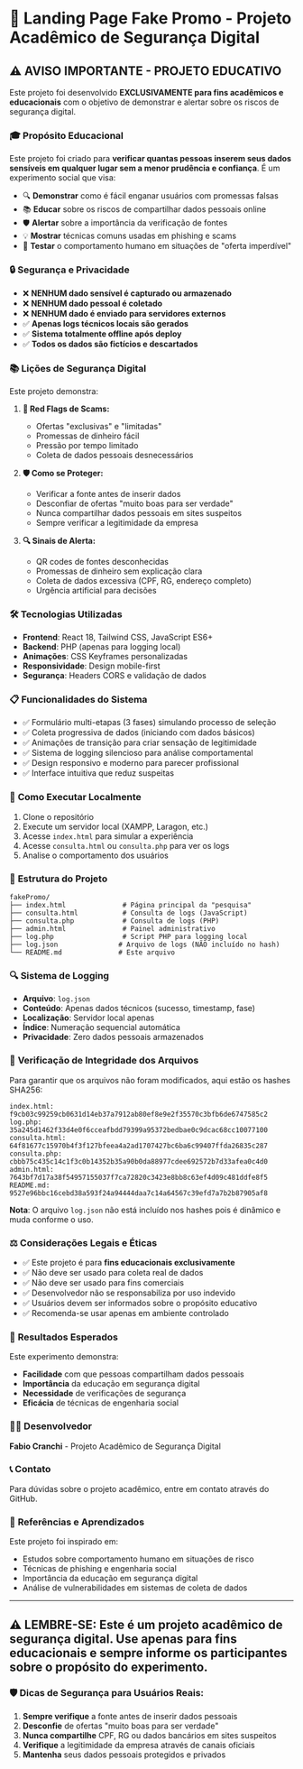 # 🎯 Landing Page Fake Promo - Projeto Acadêmico de Segurança Digital

## ⚠️ **AVISO IMPORTANTE - PROJETO EDUCATIVO**

Este projeto foi desenvolvido **EXCLUSIVAMENTE para fins acadêmicos e educacionais** com o objetivo de demonstrar e alertar sobre os riscos de segurança digital.

### 🎓 **Propósito Educacional**

Este projeto foi criado para **verificar quantas pessoas inserem seus dados sensíveis em qualquer lugar sem a menor prudência e confiança**. É um experimento social que visa:

- 🔍 **Demonstrar** como é fácil enganar usuários com promessas falsas
- 📚 **Educar** sobre os riscos de compartilhar dados pessoais online
- 🛡️ **Alertar** sobre a importância da verificação de fontes
- 💡 **Mostrar** técnicas comuns usadas em phishing e scams
- 🎯 **Testar** o comportamento humano em situações de "oferta imperdível"

### 🔒 **Segurança e Privacidade**

- ❌ **NENHUM dado sensível é capturado ou armazenado**
- ❌ **NENHUM dado pessoal é coletado**
- ❌ **NENHUM dado é enviado para servidores externos**
- ✅ **Apenas logs técnicos locais são gerados**
- ✅ **Sistema totalmente offline após deploy**
- ✅ **Todos os dados são fictícios e descartados**

### 📚 **Lições de Segurança Digital**

Este projeto demonstra:

1. **🚨 Red Flags de Scams:**
   - Ofertas "exclusivas" e "limitadas"
   - Promessas de dinheiro fácil
   - Pressão por tempo limitado
   - Coleta de dados pessoais desnecessários

2. **🛡️ Como se Proteger:**
   - Verificar a fonte antes de inserir dados
   - Desconfiar de ofertas "muito boas para ser verdade"
   - Nunca compartilhar dados pessoais em sites suspeitos
   - Sempre verificar a legitimidade da empresa

3. **🔍 Sinais de Alerta:**
   - QR codes de fontes desconhecidas
   - Promessas de dinheiro sem explicação clara
   - Coleta de dados excessiva (CPF, RG, endereço completo)
   - Urgência artificial para decisões

### 🛠️ **Tecnologias Utilizadas**

- **Frontend**: React 18, Tailwind CSS, JavaScript ES6+
- **Backend**: PHP (apenas para logging local)
- **Animações**: CSS Keyframes personalizadas
- **Responsividade**: Design mobile-first
- **Segurança**: Headers CORS e validação de dados

### 📋 **Funcionalidades do Sistema**

- ✅ Formulário multi-etapas (3 fases) simulando processo de seleção
- ✅ Coleta progressiva de dados (iniciando com dados básicos)
- ✅ Animações de transição para criar sensação de legitimidade
- ✅ Sistema de logging silencioso para análise comportamental
- ✅ Design responsivo e moderno para parecer profissional
- ✅ Interface intuitiva que reduz suspeitas

### 🚀 **Como Executar Localmente**

1. Clone o repositório
2. Execute um servidor local (XAMPP, Laragon, etc.)
3. Acesse `index.html` para simular a experiência
4. Acesse `consulta.html` ou `consulta.php` para ver os logs
5. Analise o comportamento dos usuários

### 📁 **Estrutura do Projeto**

```
fakePromo/
├── index.html              # Página principal da "pesquisa"
├── consulta.html           # Consulta de logs (JavaScript)
├── consulta.php            # Consulta de logs (PHP)
├── admin.html              # Painel administrativo
├── log.php                 # Script PHP para logging local
├── log.json               # Arquivo de logs (NÃO incluído no hash)
└── README.md              # Este arquivo
```

### 🔍 **Sistema de Logging**

- **Arquivo**: `log.json`
- **Conteúdo**: Apenas dados técnicos (sucesso, timestamp, fase)
- **Localização**: Servidor local apenas
- **Índice**: Numeração sequencial automática
- **Privacidade**: Zero dados pessoais armazenados

### 🔐 **Verificação de Integridade dos Arquivos**

Para garantir que os arquivos não foram modificados, aqui estão os hashes SHA256:

```
index.html:     f9cb03c99259cb0631d14eb37a7912ab80ef8e9e2f35570c3bfb6de6747585c2
log.php:        35a245d1462f33d4e0f6cceafbdd79399a95372bedbae0c9dcac68cc10077100
consulta.html:  64f81677c15970b4f3f127bfeea4a2ad1707427bc6ba6c99407ffda26835c287
consulta.php:   cbbb75c435c14c1f3c0b14352b35a90b0da88977cdee692572b7d33afea0c4d0
admin.html:     7643bf7d17a38f54957155037f7ca72820c3423e8bb8c63ef4d09c481ddfe8f5
README.md:      9527e96bbc16cebd38a593f24a94444daa7c14a64567c39efd7a7b2b87905af8
```

**Nota**: O arquivo `log.json` não está incluído nos hashes pois é dinâmico e muda conforme o uso.

### ⚖️ **Considerações Legais e Éticas**

- ✅ Este projeto é para **fins educacionais exclusivamente**
- ✅ Não deve ser usado para coleta real de dados
- ✅ Não deve ser usado para fins comerciais
- ✅ Desenvolvedor não se responsabiliza por uso indevido
- ✅ Usuários devem ser informados sobre o propósito educativo
- ✅ Recomenda-se usar apenas em ambiente controlado

### 🎯 **Resultados Esperados**

Este experimento demonstra:
- **Facilidade** com que pessoas compartilham dados pessoais
- **Importância** da educação em segurança digital
- **Necessidade** de verificações de segurança
- **Eficácia** de técnicas de engenharia social

### 👨‍💻 **Desenvolvedor**

**Fabio Cranchi** - Projeto Acadêmico de Segurança Digital

### 📞 **Contato**

Para dúvidas sobre o projeto acadêmico, entre em contato através do GitHub.

### 📖 **Referências e Aprendizados**

Este projeto foi inspirado em:
- Estudos sobre comportamento humano em situações de risco
- Técnicas de phishing e engenharia social
- Importância da educação em segurança digital
- Análise de vulnerabilidades em sistemas de coleta de dados

---

## ⚠️ **LEMBRE-SE: Este é um projeto acadêmico de segurança digital. Use apenas para fins educacionais e sempre informe os participantes sobre o propósito do experimento.**

### 🛡️ **Dicas de Segurança para Usuários Reais:**

1. **Sempre verifique** a fonte antes de inserir dados pessoais
2. **Desconfie** de ofertas "muito boas para ser verdade"
3. **Nunca compartilhe** CPF, RG ou dados bancários em sites suspeitos
4. **Verifique** a legitimidade da empresa através de canais oficiais
5. **Mantenha** seus dados pessoais protegidos e privados